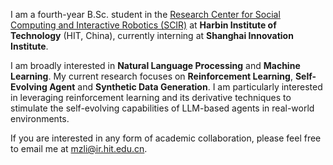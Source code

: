 
I am a fourth-year B.Sc. student in the [Research Center for Social Computing and Interactive Robotics (SCIR)](http://ir.hit.edu.cn/) at **Harbin Institute of Technology** (HIT, China), currently interning at **Shanghai Innovation Institute**. 

I am broadly interested in **Natural Language Processing** and **Machine Learning**. My current research focuses on **Reinforcement Learning**, **Self-Evolving Agent** and **Synthetic Data Generation**. I am particularly interested in leveraging reinforcement learning and its derivative techniques to stimulate the self-evolving capabilities of LLM-based agents in real-world environments.

If you are interested in any form of academic collaboration, please feel free to email me at [mzli@ir.hit.edu.cn](mailto:mzli@ir.hit.edu.cn).
